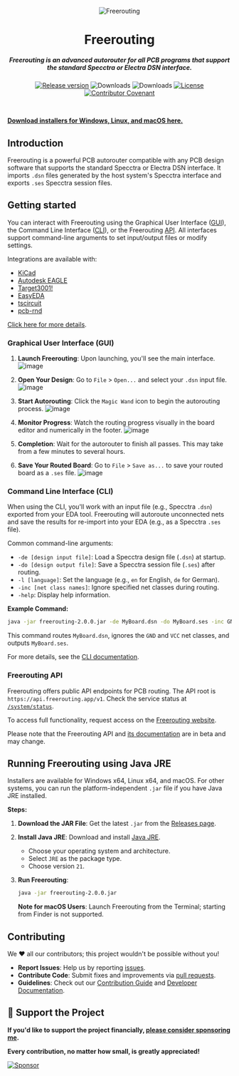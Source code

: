 <p align="center">
<img src="https://raw.githubusercontent.com/freerouting/freerouting/master/design/social_preview/freerouting_social_preview_1280x960_v2.png" alt="Freerouting" title="Freerouting" align="center">
</p>
<h1 align="center">Freerouting</h1>
<h5 align="center">Freerouting is an advanced autorouter for all PCB programs that support the standard Specctra or Electra DSN interface.</h5>

<p align="center">
    <a href="https://github.com/freerouting/freerouting/releases"><img src="https://img.shields.io/github/v/release/freerouting/freerouting" alt="Release version" /></a>
    <img src="https://img.shields.io/github/downloads/freerouting/freerouting/v1.9.0/total" alt="Downloads"/>
    <img src="https://img.shields.io/github/downloads/freerouting/freerouting/total" alt="Downloads"/>
    <a href="LICENSE"><img src="https://img.shields.io/github/license/freerouting/freerouting" alt="License"/></a>
	<a href="https://github.com/freerouting/freerouting/blob/master/docs/code_of_conduct.md"><img src="https://img.shields.io/badge/Contributor%20Covenant-2.1-4baaaa.svg" alt="Contributor Covenant" /></a>
</p>

<br/>

[**Download installers for Windows, Linux, and macOS here.**](https://github.com/freerouting/freerouting/releases)

## Introduction

Freerouting is a powerful PCB autorouter compatible with any PCB design software that supports the standard Specctra or Electra DSN interface. It imports `.dsn` files generated by the host system's Specctra interface and exports `.ses` Specctra session files.

## Getting started

You can interact with Freerouting using the Graphical User Interface ([GUI](#graphical-user-interface-gui)), the Command Line Interface ([CLI](#command-line-interface-cli)), or the Freerouting [API](#freerouting-api). All interfaces support command-line arguments to set input/output files or modify settings.

Integrations are available with:

- [KiCad](https://www.kicad.org/)
- [Autodesk EAGLE](http://eagle.autodesk.com/)
- [Target3001!](https://ibfriedrich.com/en/index.html)
- [EasyEDA](https://www.easyeda.com/)
- [tscircuit](https://tscircuit.com/)
- [pcb-rnd](https://www.pcb-rnd.com/)

[Click here for more details](docs/integrations.md).

### Graphical User Interface (GUI)

1) **Launch Freerouting**: Upon launching, you'll see the main interface.
   ![image](https://github.com/user-attachments/assets/4086cd74-313e-4d17-8e25-5e006497e566)

2) **Open Your Design**: Go to `File` > `Open...` and select your `.dsn` input file.
   ![image](https://github.com/user-attachments/assets/25907be1-fde9-44b1-addf-510f30b3ff89)

3) **Start Autorouting**: Click the `Magic Wand` icon to begin the autorouting process.
   ![image](https://github.com/user-attachments/assets/e104cd3a-00b9-49a5-8f28-3b803e79d973)
   
4) **Monitor Progress**: Watch the routing progress visually in the board editor and numerically in the footer.
   ![image](https://github.com/user-attachments/assets/e553f98c-143d-46ea-8cc1-90348c9cc379)

5) **Completion**: Wait for the autorouter to finish all passes. This may take from a few minutes to several hours.

6) **Save Your Routed Board**: Go to `File` > `Save as...` to save your routed board as a `.ses` file.
   ![image](https://github.com/user-attachments/assets/355a1cb2-b2e8-46b5-aec0-4979748bd57a)

### Command Line Interface (CLI)

When using the CLI, you'll work with an input file (e.g., Specctra `.dsn`) exported from your EDA tool. Freerouting will autoroute unconnected nets and save the results for re-import into your EDA (e.g., as a Specctra `.ses` file).

Common command-line arguments:

- `-de [design input file]`: Load a Specctra design file (`.dsn`) at startup.
- `-do [design output file]`: Save a Specctra session file (`.ses`) after routing.
- `-l [language]`: Set the language (e.g., `en` for English, `de` for German).
- `-inc [net class names]`: Ignore specified net classes during routing.
- `-help`: Display help information.

**Example Command:**

```bash
java -jar freerouting-2.0.0.jar -de MyBoard.dsn -do MyBoard.ses -inc GND,VCC
```

This command routes `MyBoard.dsn`, ignores the `GND` and `VCC` net classes, and outputs `MyBoard.ses`.

For more details, see the [CLI documentation](docs/command_line_arguments.md).

### Freerouting API

Freerouting offers public API endpoints for PCB routing. The API root is `https://api.freerouting.app/v1`. Check the service status at [`/system/status`](https://api.freerouting.app/v1/system/status).

To access full functionality, request access on the [Freerouting website](https://www.freerouting.app/).

Please note that the Freerouting API and [its documentation](docs/API_v1.md) are in beta and may change.

## Running Freerouting using Java JRE

Installers are available for Windows x64, Linux x64, and macOS. For other systems, you can run the platform-independent `.jar` file if you have Java JRE installed.

**Steps:**

1. **Download the JAR File**: Get the latest `.jar` from the [Releases page](https://github.com/freerouting/freerouting/releases).

2. **Install Java JRE**: Download and install [Java JRE](https://adoptium.net/temurin/releases/).

   - Choose your operating system and architecture.
   - Select `JRE` as the package type.
   - Choose version `21`.

3. **Run Freerouting**:

   ```bash
   java -jar freerouting-2.0.0.jar
   ```

   **Note for macOS Users**: Launch Freerouting from the Terminal; starting from Finder is not supported.

## Contributing

We ❤️ all our contributors; this project wouldn't be possible without you!

- **Report Issues**: Help us by reporting [issues](https://github.com/freerouting/freerouting/issues).
- **Contribute Code**: Submit fixes and improvements via [pull requests](https://github.com/freerouting/freerouting/pulls).
- **Guidelines**: Check out our [Contribution Guide](docs/CONTRIBUTING.md) and [Developer Documentation](docs/developer.md).

## 🙏 Support the Project

**If you'd like to support the project financially, [please consider sponsoring me](https://github.com/sponsors/andrasfuchs).**

**Every contribution, no matter how small, is greatly appreciated!**

[![Sponsor](https://img.shields.io/badge/Sponsor%20me-✨-darkgreen?style=for-the-badge&logo=github)](https://github.com/sponsors/andrasfuchs)
